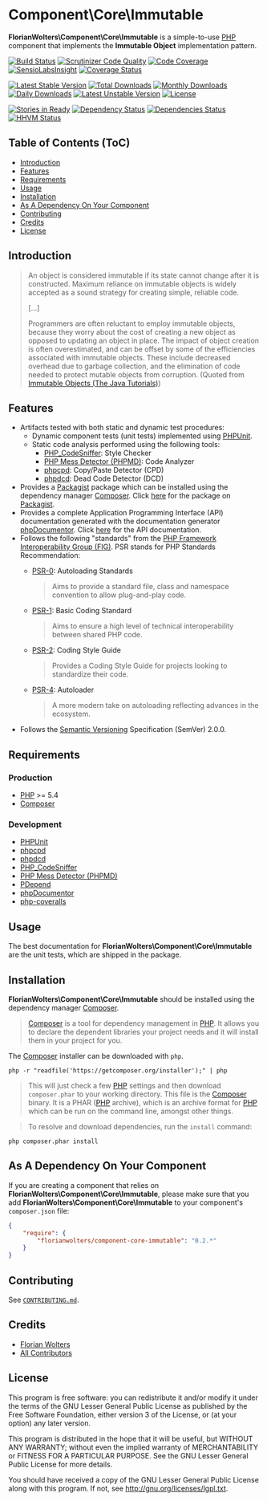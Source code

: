 # Component\Core\Immutable

**FlorianWolters\Component\Core\Immutable** is a simple-to-use [PHP][17] component that implements the **Immutable Object** implementation pattern.

[![Build Status](https://travis-ci.org/FlorianWolters/PHP-Component-Core-Immutable.svg?branch=master)](https://travis-ci.org/FlorianWolters/PHP-Component-Core-Immutable)
[![Scrutinizer Code Quality](https://scrutinizer-ci.com/g/FlorianWolters/PHP-Component-Core-Immutable/badges/quality-score.png?s=0744ad1bafd52212a1611a009fba51c30e43269f)](https://scrutinizer-ci.com/g/FlorianWolters/PHP-Component-Core-Immutable/)
[![Code Coverage](https://scrutinizer-ci.com/g/FlorianWolters/PHP-Component-Core-Immutable/badges/coverage.png?s=994c9213d82eeadd3ecd8516a87d30cd95e07771)](https://scrutinizer-ci.com/g/FlorianWolters/PHP-Component-Core-Immutable/)
[![SensioLabsInsight](https://insight.sensiolabs.com/projects/9f1eee4b-fb13-466d-a4b0-2696a954f82b/mini.png)](https://insight.sensiolabs.com/projects/9f1eee4b-fb13-466d-a4b0-2696a954f82b)
[![Coverage Status](https://coveralls.io/repos/FlorianWolters/PHP-Component-Core-Immutable/badge.png?branch=master)](https://coveralls.io/r/FlorianWolters/PHP-Component-Core-Immutable?branch=master)

[![Latest Stable Version](https://poser.pugx.org/florianwolters/component-core-immutable/v/stable.png)](https://packagist.org/packages/florianwolters/component-core-immutable)
[![Total Downloads](https://poser.pugx.org/florianwolters/component-core-immutable/downloads.png)](https://packagist.org/packages/florianwolters/component-core-immutable)
[![Monthly Downloads](https://poser.pugx.org/florianwolters/component-core-immutable/d/monthly.png)](https://packagist.org/packages/florianwolters/component-core-immutable)
[![Daily Downloads](https://poser.pugx.org/florianwolters/component-core-immutable/d/daily.png)](https://packagist.org/packages/florianwolters/component-core-immutable)
[![Latest Unstable Version](https://poser.pugx.org/florianwolters/component-core-immutable/v/unstable.png)](https://packagist.org/packages/florianwolters/component-core-immutable)
[![License](https://poser.pugx.org/florianwolters/component-core-immutable/license.png)](https://packagist.org/packages/florianwolters/component-core-immutable)

[![Stories in Ready](https://badge.waffle.io/florianwolters/php-component-core-immutable.png?label=ready&title=Ready)](https://waffle.io/florianwolters/php-component-core-immutable)
[![Dependency Status](https://www.versioneye.com/user/projects/51c33102007fcd0002000439/badge.png)](https://www.versioneye.com/user/projects/51c33102007fcd0002000439)
[![Dependencies Status](https://depending.in/FlorianWolters/PHP-Component-Core-Immutable.png)](http://depending.in/FlorianWolters/PHP-Component-Core-Immutable)
[![HHVM Status](http://hhvm.h4cc.de/badge/florianwolters/component-core-immutable.png)](http://hhvm.h4cc.de/package/florianwolters/component-core-immutable)

## Table of Contents (ToC)

* [Introduction](#introduction)
* [Features](#features)
* [Requirements](#requirements)
* [Usage](#usage)
* [Installation](#installation)
* [As A Dependency On Your Component](#as-a-dependency-on-your-component)
* [Contributing](#contributing)
* [Credits](#credits)
* [License](#license)

## Introduction

> An object is considered immutable if its state cannot change after it is
> constructed. Maximum reliance on immutable objects is widely accepted as a
> sound strategy for creating simple, reliable code.
>
> [...]
>
> Programmers are often reluctant to employ immutable objects, because they worry
> about the cost of creating a new object as opposed to updating an object in
> place. The impact of object creation is often overestimated, and can be offset
> by some of the efficiencies associated with immutable objects. These include
> decreased overhead due to garbage collection, and the elimination of code
> needed to protect mutable objects from corruption.
(Quoted from [Immutable Objects (The Java Tutorials)][28])

## Features

* Artifacts tested with both static and dynamic test procedures:
    * Dynamic component tests (unit tests) implemented using [PHPUnit][19].
    * Static code analysis performed using the following tools:
        * [PHP_CodeSniffer][14]: Style Checker
        * [PHP Mess Detector (PHPMD)][18]: Code Analyzer
        * [phpcpd][4]: Copy/Paste Detector (CPD)
        * [phpdcd][5]: Dead Code Detector (DCD)
* Provides a [Packagist][25] package which can be installed using the dependency manager [Composer][3]. Click [here][24] for the package on [Packagist][25].
* Provides a complete Application Programming Interface (API) documentation generated with the documentation generator [phpDocumentor][2]. Click [here][1] for the API documentation.
* Follows the following "standards" from the [PHP Framework Interoperability Group (FIG)][27]. PSR stands for PHP Standards Recommendation:
    * [PSR-0][6]: Autoloading Standards

        > Aims to provide a standard file, class and namespace convention to allow plug-and-play code.
    * [PSR-1][7]: Basic Coding Standard

        > Aims to ensure a high level of technical interoperability between shared PHP code.
    * [PSR-2][8]: Coding Style Guide

        > Provides a Coding Style Guide for projects looking to standardize their code.
    * [PSR-4][26]: Autoloader

        > A more modern take on autoloading reflecting advances in the ecosystem.
* Follows the [Semantic Versioning][20] Specification (SemVer) 2.0.0.

## Requirements

### Production

* [PHP][17] >= 5.4
* [Composer][3]

### Development

* [PHPUnit][19]
* [phpcpd][4]
* [phpdcd][5]
* [PHP_CodeSniffer][14]
* [PHP Mess Detector (PHPMD)][18]
* [PDepend][9]
* [phpDocumentor][2]
* [php-coveralls][10]

## Usage

The best documentation for **FlorianWolters\Component\Core\Immutable** are the unit tests, which are shipped in the package.

## Installation

**FlorianWolters\Component\Core\Immutable** should be installed using the dependency manager [Composer][3].

> [Composer][3] is a tool for dependency management in [PHP][17]. It allows you to declare the dependent libraries your project needs and it will install them in your project for you.

The [Composer][3] installer can be downloaded with `php`.

    php -r "readfile('https://getcomposer.org/installer');" | php

> This will just check a few [PHP][17] settings and then download `composer.phar` to your working directory. This file is the [Composer][3] binary. It is a PHAR ([PHP][17] archive), which is an archive format for [PHP][17] which can be run on the command line, amongst other things.

> To resolve and download dependencies, run the `install` command:

    php composer.phar install

## As A Dependency On Your Component

If you are creating a component that relies on **FlorianWolters\Component\Core\Immutable**, please make sure that you add **FlorianWolters\Component\Core\Immutable** to your component's `composer.json` file:

```json
{
    "require": {
        "florianwolters/component-core-immutable": "0.2.*"
    }
}
```

## Contributing

See [`CONTRIBUTING.md`](CONTRIBUTING.md).

## Credits

* [Florian Wolters](https://github.com/FlorianWolters)
* [All Contributors](https://github.com/FlorianWolters/PHP-Component-Util-Command/contributors)

## License

This program is free software: you can redistribute it and/or modify it under the
terms of the GNU Lesser General Public License as published by the Free Software
Foundation, either version 3 of the License, or (at your option) any later
version.

This program is distributed in the hope that it will be useful, but WITHOUT ANY
WARRANTY; without even the implied warranty of MERCHANTABILITY or FITNESS FOR A
PARTICULAR PURPOSE.  See the GNU Lesser General Public License for more details.

You should have received a copy of the GNU Lesser General Public License along
with this program. If not, see <http://gnu.org/licenses/lgpl.txt>.

[1]: http://blog.florianwolters.de/PHP-Component-Core-Immutable
     "Application Programming Interface (API) documentation"
[2]: http://phpdoc.org
     "phpDocumentor 2"
[3]: http://getcomposer.org
     "Composer"
[4]: https://github.com/sebastianbergmann/phpcpd
     "sebastianbergmann/phpcpd · GitHub"
[5]: https://github.com/sebastianbergmann/phpdcd
     "sebastianbergmann/phpdcd · GitHub"
[6]: https://github.com/php-fig/fig-standards/blob/master/accepted/PSR-0.md
     "PSR-0 requirements for autoloader interoperability"
[7]: https://github.com/php-fig/fig-standards/blob/master/accepted/PSR-1-basic-coding-standard.md
     "PSR-1 basic coding style guide"
[8]: https://github.com/php-fig/fig-standards/blob/master/accepted/PSR-2-coding-style-guide.md
     "PSR-2 coding style guide"
[9]: http://pdepend.org
     "PHP Depend - Software Metrics for PHP"
[10]: https://github.com/satooshi/php-coveralls
      "satooshi/php-coveralls · GitHub"
[14]: http://pear.php.net/package/PHP_CodeSniffer
      "PHP_CodeSniffer"
[16]: https://github.com/stuartherbert/phix4componentdev
      "stuartherbert/phix4componentdev · GitHub"
[17]: http://php.net
      "PHP: Hypertext Preprocessor"
[18]: http://phpmd.org
      "PHPMD - PHP Mess Detector"
[19]: http://phpunit.de
      "sebastianbergmann/phpunit · GitHub"
[20]: http://semver.org
      "Semantic Versioning"
[24]: http://packagist.org/packages/florianwolters/component-core-immutable
      "florianwolters/component-core-immutable - Packagist"
[25]: http://packagist.org
      "Packagist"
[26]: http://php-fig.org/psr/psr-4
      "PSR-4: Improved Autoloading"
[27]: http://php-fig.org
      "PHP-FIG — PHP Framework Interop Group"
[28]: http://docs.oracle.com/javase/tutorial/essential/concurrency/immutable.html
      "Immutable Objects (The Java Tutorials)"

